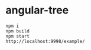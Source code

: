 angular-tree
============


    npm i
    npm build
    npm start
    http://localhost:9998/example/
